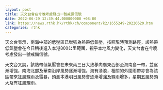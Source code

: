 ```yaml
---
layout: post
title: 天文台會在今晚考慮發出一號戒備信號
date: 2022-06-29 12:39:44.000000000 +08:00
link: https://news.rthk.hk/rthk/ch/component/k2/1655249-20220629.htm
categories: rthk
---
```


天文台表示，南海中部的低壓區已增強為熱帶低氣壓，按照現時預測路徑，該熱帶低氣壓會在今日稍後進入本港800公里範圍，視乎本地風力變化，天文台會在今晚考慮發出一號戒備信號。

天文台又說，該熱帶低氣壓會在未來兩三日大致移向廣東西部至海南島一帶，並逐漸增強，南海北部及華南沿岸風勢逐漸增強，海有湧浪，相關的外圍雨帶亦會為該區帶來狂風驟雨及雷暴，預測本港明日風勢會逐漸增強及驟雨增多，星期五風勢頗大及有狂風驟雨。
